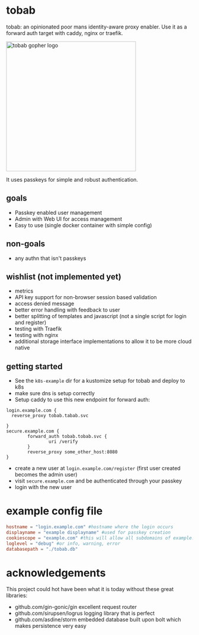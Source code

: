 # tobab
tobab: an opinionated poor mans identity-aware proxy enabler. Use it as a forward auth target with caddy, nginx or traefik.

<img src="./tobab.png" width="350" alt="tobab gopher logo">

It uses passkeys for simple and robust authentication.

## goals

- Passkey enabled user management
- Admin with Web UI for access management
- Easy to use (single docker container with simple config)

## non-goals

- any authn that isn't passkeys

## wishlist (not implemented yet)

- metrics
- API key support for non-browser session based validation
- access denied message
- better error handling with feedback to user
- better splitting of templates and javascript (not a single script for login and register)
- testing with Traefik
- testing with nginx
- additional storage interface implementations to allow it to be more cloud native

## getting started

- See the `k8s-example` dir for a kustomize setup for tobab and deploy to k8s
- make sure dns is setup correctly
- Setup caddy to use this new endpoint for forward auth:
```
login.example.com {
  reverse_proxy tobab.tabab.svc

}
secure.example.com {
        forward_auth tobab.tobab.svc {
                uri /verify
        }
        reverse_proxy some_other_host:8080
}
```
- create a new user at `login.example.com/register` (first user created becomes the admin user)
- visit `secure.example.com` and be authenticated through your passkey
- login with the new user




# example config file

```toml
hostname = "login.example.com" #hostname where the login occurs
displayname = "example displayname" #used for passkey creation
cookiescope = "example.com" #this will allow all subdomains of example.com to have sso with tobab
loglevel = "debug" #or info, warning, error
databasepath = "./tobab.db"
```


# acknowledgements

This project could hot have been what it is today without these great libraries:

 - github.com/gin-gonic/gin excellent request router
 - github.com/sirupsen/logrus logging library that is perfect
 - github.com/asdine/storm embedded database built upon bolt which makes persistence very easy

